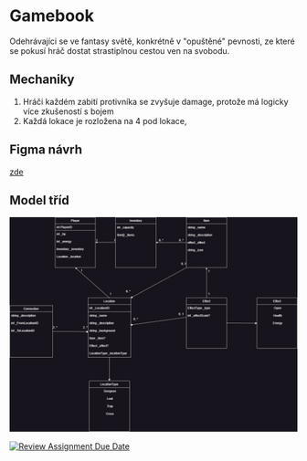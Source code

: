 # Gamebook
<p>Odehrávajíci se ve fantasy světě, konkrétně v "opuštěné" pevnosti, ze které se pokusí hráč dostat strastiplnou cestou ven na svobodu.</p>

## Mechaniky
<ol>
    <li>Hráči každém zabití protivníka se zvyšuje damage, protože má logicky více zkušeností s bojem</li>
    <li>Každá lokace je rozložena na 4 pod lokace, </li>
</ol>

## Figma návrh
<a href="https://www.figma.com/file/QgTaAXxr2krxgQlMT8mOTe/GAMEBOOK?type=design&node-id=0-1&mode=design">zde</a>

## Model tříd
<p><img src="./Assets/GamebookModels.jpg"/></p>


[![Review Assignment Due Date](https://classroom.github.com/assets/deadline-readme-button-24ddc0f5d75046c5622901739e7c5dd533143b0c8e959d652212380cedb1ea36.svg)](https://classroom.github.com/a/dMUm1NVd)
